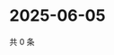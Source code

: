 # 2025-06-05

共 0 条

<!-- BEGIN ZHIHUQUESTIONS -->
<!-- 最后更新时间 Thu Jun 05 2025 06:09:39 GMT+0800 (China Standard Time) -->

<!-- END ZHIHUQUESTIONS -->
